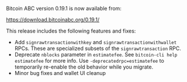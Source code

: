 Bitcoin ABC version 0.19.1 is now available from:

  <https://download.bitcoinabc.org/0.19.1/>

This release includes the following features and fixes:
 - Add `signrawtransactionwithkey` and `signrawtransactionwithwallet` RPCs.
   These are specialized subsets of the `signrawtransaction` RPC.
 - Deprecate `nblocks` parameter in `estimatefee`.  See `bitcoin-cli help estimatefee` for more info. Use `-deprecatedrpc=estimatefee` to temporarily re-enable the old behavior while you migrate.
 - Minor bug fixes and wallet UI cleanup
